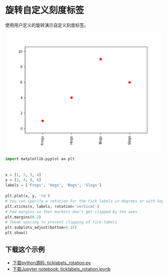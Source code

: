 # 旋转自定义刻度标签

使用用户定义的旋转演示自定义刻度标签。

![旋转自定义刻度标签示例](/static/images/gallery/sphx_glr_ticklabels_rotation_001.png)

```python
import matplotlib.pyplot as plt


x = [1, 2, 3, 4]
y = [1, 4, 9, 6]
labels = ['Frogs', 'Hogs', 'Bogs', 'Slogs']

plt.plot(x, y, 'ro')
# You can specify a rotation for the tick labels in degrees or with keywords.
plt.xticks(x, labels, rotation='vertical')
# Pad margins so that markers don't get clipped by the axes
plt.margins(0.2)
# Tweak spacing to prevent clipping of tick-labels
plt.subplots_adjust(bottom=0.15)
plt.show()
```

## 下载这个示例
            
- [下载python源码: ticklabels_rotation.py](https://matplotlib.org/_downloads/ticklabels_rotation.py)
- [下载Jupyter notebook: ticklabels_rotation.ipynb](https://matplotlib.org/_downloads/ticklabels_rotation.ipynb)